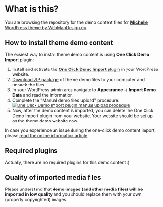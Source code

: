# What is this?

You are browsing the repository for the demo content files for [**Michelle** WordPress theme by WebManDesign.eu](https://www.webmandesign.eu/portfolio/michelle-wordpress-theme/).


## How to install theme demo content

The easiest way to install theme demo content is using **One Click Demo Import** plugin:

1. Install and activate the [**One Click Demo Import** plugin](https://wordpress.org/plugins/one-click-demo-import/) in your WordPress website.
2. [Download ZIP package](https://github.com/webmandesign/demo-content/raw/master/michelle/demo-content-michelle.zip) of theme demo files to your computer and unpack the files.
3. In your WordPress admin area navigate to **Appearance &rarr; Import Demo Data** and read the information.
4. Complete the "Manual demo files upload" procedure:
  &nbsp;
  [![One Click Demo Import plugin manual upload procedure](https://easycaptures.com/fs/uploaded/1381/2649212642.png)](https://easycaptures.com/fs/uploaded/1381/2649212642.png)
5. Now, after the demo content is imported, you can delete the One Click Demo Import plugin from your website. Your website should be set up as the theme demo website now.

In case you experience an issue during the one-click demo content import, please [read the online information article](https://github.com/proteusthemes/one-click-demo-import/blob/master/docs/import-problems.md).


## Required plugins

Actually, there are no required plugins for this demo content :)


## Quality of imported media files

Please understand that **demo images (and other media files) will be imported in low quality** and you should replace them with your own (properly copyrighted) images.
